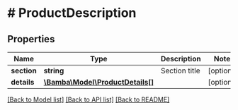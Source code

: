 # # ProductDescription

## Properties

Name | Type | Description | Notes
------------ | ------------- | ------------- | -------------
**section** | **string** | Section title | [optional]
**details** | [**\Bamba\Model\ProductDetails[]**](ProductDetails.md) |  | [optional]

[[Back to Model list]](../../README.md#models) [[Back to API list]](../../README.md#endpoints) [[Back to README]](../../README.md)
